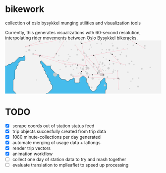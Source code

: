 # bikework
collection of oslo bysykkel munging utilities and visualization tools

Currently, this generates visualizations with 60-second resolution, interpolating rider movements
between Oslo Bysykkel bikeracks.
![sample image](img/2.png)
 
# TODO
- [x] scrape coords out of station status feed
- [x] trip objects succesfully created from trip data
- [x] 1080 minute-collections per day generated
- [x] automate merging of usage data + latlongs
- [x] render trip vectors
- [x] animation workflow
- [ ] collect one day of station data to try and mash together
- [ ] evaluate translation to mplleaflet to speed up processing
